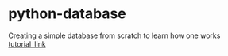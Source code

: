 # python-database
Creating a simple database from scratch to learn how one works 
[tutorial_link](https://aosabook.org/en/500L/dbdb-dog-bed-database.html)
